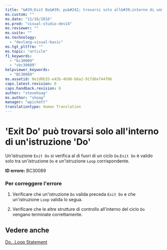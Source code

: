 ```yaml
---
title: "&#39;Exit Do&#39; pu&#242; trovarsi solo all&#39;interno di un&#39;istruzione &#39;Do&#39; | Microsoft Docs"
ms.custom: ""
ms.date: "11/16/2016"
ms.prod: "visual-studio-dev14"
ms.reviewer: ""
ms.suite: ""
ms.technology: 
  - "devlang-visual-basic"
ms.tgt_pltfrm: ""
ms.topic: "article"
f1_keywords: 
  - "bc30089"
  - "vbc30089"
helpviewer_keywords: 
  - "BC30089"
ms.assetid: 0e1d0b35-e42b-4b90-b8a2-91fd6ef44f06
caps.latest.revision: 8
caps.handback.revision: 8
author: "stevehoag"
ms.author: "shoag"
manager: "wpickett"
translationtype: Human Translation
---
```

# &#39;Exit Do&#39; pu&#242; trovarsi solo all&#39;interno di un&#39;istruzione &#39;Do&#39;
Un'istruzione `Exit Do` si verifica al di fuori di un ciclo `Do`.`Exit Do` è valido solo tra un'istruzione `Do` e un'istruzione `Loop` corrispondente.  
  
 **ID errore:** BC30089  
  
### Per correggere l'errore  
  
1.  Verificare che un'istruzione `Do` valida preceda `Exit Do` e che un'istruzione `Loop` valida lo segua.  
  
2.  Verificare che le altre strutture di controllo all'interno del ciclo `Do` vengano terminate correttamente.  
  
## Vedere anche  
 [Do...Loop Statement](../../visual-basic/language-reference/statements/do-loop-statement.md)
